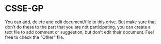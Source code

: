 # CSSE-GP
You can add, delete and edit document/file to this drive. 
But make sure that don't do these to the part that you are not participating,
you can create a text file to add comment or suggestion, 
but don't edit their document.
Feel free to check the "Other" file.
